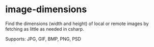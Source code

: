 # image-dimensions
Find the dimensions (width and height) of local or remote images by fetching as little as needed in csharp.

Supports: JPG, GIF, BMP, PNG, PSD
